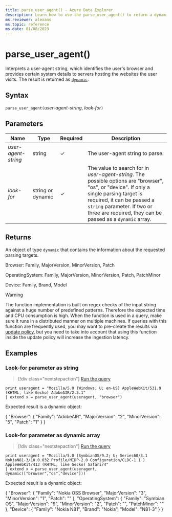 ```yaml
---
title: parse_user_agent() - Azure Data Explorer
description: Learn how to use the parse_user_agent() to return a dynamic object that contains information about the user-agent.
ms.reviewer: alexans
ms.topic: reference
ms.date: 01/08/2023
---
```

# parse_user_agent()

Interprets a user-agent string, which identifies the user's browser and provides certain system details to servers hosting the websites the user visits. The result is returned as [`dynamic`](./scalar-data-types/dynamic.md).

## Syntax

`parse_user_agent(`*user-agent-string*, *look-for*`)`

## Parameters

| Name | Type | Required | Description |
|--|--|--|--|
| *user-agent-string*| string | &check; | The user-agent string to parse.|
| *look-for*| string or dynamic | &check; | The value to search for in *user-agent-string*. The possible options are "browser", "os", or "device". If only a single parsing target is required, it can be passed a `string` parameter. If two or three are required, they can be passed as a `dynamic` array.|

## Returns

An object of type `dynamic` that contains the information about the requested parsing targets.

Browser: Family, MajorVersion, MinorVersion, Patch

OperatingSystem: Family, MajorVersion, MinorVersion, Patch, PatchMinor

Device: Family, Brand, Model

> [!WARNING]
> The function implementation is built on regex checks of the input string against a huge number of predefined patterns. Therefore the expected time and CPU consumption is high.
When the function is used in a query, make sure it runs in a distributed manner on multiple machines.
If queries with this function are frequently used, you may want to pre-create the results via [update policy](../management/updatepolicy.md), but you need to take into account that using this function inside the update policy will increase the ingestion latency.
 
## Examples

### Look-for parameter as string

> [!div class="nextstepaction"]
> <a href="https://dataexplorer.azure.com/clusters/help/databases/Samples?query=H4sIAAAAAAAAAz3OsQrCMBSF4d2nuGRKoSZWySDFoZNK7aKWjiWxFwkNSUgqFvHhjQ5uZ/jhOz5oO8EjYpB3TGsHpHEvbYzkgq2AdtoO7hlLaEtAu2wvGVTeG+xQ1XriYlOwLdD6cG1OORg9IuzxNrpUDU5hdTzzNROsIIs34DyhHWBOhpchYv9V+x9L/wdyICokEAPJPkPKisOcAAAA" target="_blank">Run the query</a>

```kusto
print useragent = "Mozilla/5.0 (Windows; U; en-US) AppleWebKit/531.9 (KHTML, like Gecko) AdobeAIR/2.5.1"
| extend x = parse_user_agent(useragent, "browser") 
```

Expected result is a dynamic object:

{
  "Browser": {
    "Family": "AdobeAIR",
    "MajorVersion": "2",
    "MinorVersion": "5",
    "Patch": "1"
  }
}

### Look-for parameter as dynamic array

> [!div class="nextstepaction"]
> <a href="https://dataexplorer.azure.com/clusters/help/databases/Samples?query=H4sIAAAAAAAAAz2PQUvDQBCF7/6KYU8JJNlsUkUpHiQFlTa1EKWHImWSTMqQ7W7YpNqKP97Vgzx4DA/e8L3BsZngNJLDA/nrHkRpv1hrlNdJCkF1OdaM5qWSd0k2h7c5VOSYxptU5omCte0Z17cqzqVKE688g42zHWuS5fNiE2f+SWFNx4eTw4mtkcVqUcTKd0N4GAZNW6qXPMmZyiFYPr2Wqwg09wSP1PQ2hAo7dCxn4uob6DyRaeHsKQd0I+1/ufd/4MH/hAjai8EjN8FO1M5++lxEwo7eWvrghsR7GP4AbEGfNfcAAAA=" target="_blank">Run the query</a>

```kusto
print useragent = "Mozilla/5.0 (SymbianOS/9.2; U; Series60/3.1 NokiaN81-3/10.0.032 Profile/MIDP-2.0 Configuration/CLDC-1.1 ) AppleWebKit/413 (KHTML, like Gecko) Safari/4"
| extend x = parse_user_agent(useragent, dynamic(["browser","os","device"])) 
```

Expected result is a dynamic object:

{
  "Browser": {
    "Family": "Nokia OSS Browser",
    "MajorVersion": "3",
    "MinorVersion": "1",
    "Patch": ""
  },
  "OperatingSystem": {
    "Family": "Symbian OS",
    "MajorVersion": "9",
    "MinorVersion": "2",
    "Patch": "",
    "PatchMinor": ""
  },
  "Device": {
    "Family": "Nokia N81",
    "Brand": "Nokia",
    "Model": "N81-3"
  }
}
